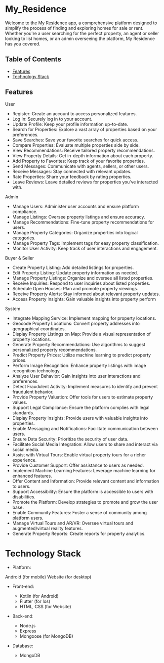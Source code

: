 # My_Residence
Welcome to the My Residence app, a comprehensive platform designed to simplify the process of finding and exploring homes for sale or rent. Whether you're a user searching for the perfect property, an agent or seller looking to list homes, or an admin overseeing the platform, My Residence has you covered.

## Table of Contents

- [Features](#features)
- [Technology Stack](#api-documentation)

## Features
User 
- Register: 
   Create an account to access personalized features.
- Log In:
  Securely log in to your account.
- Update Profile: 
   Keep your profile information up-to-date.
- Search for Properties:
   Explore a vast array of properties based on your preferences.
- Save Searches:
   Save your favorite searches for quick access.
- Compare Properties: 
  Evaluate multiple properties side by side.
- View Recommendations: 
   Receive tailored property recommendations.
- View Property Details: 
   Get in-depth information about each property.
- Add Property to Favorites:
   Keep track of your favorite properties.
- Send Messages: 
   Communicate with agents, sellers, or other users.
- Receive Messages: 
   Stay connected with relevant updates.
- Rate Properties: 
  Share your feedback by rating properties.
- Leave Reviews: 
   Leave detailed reviews for properties you've interacted with.

Admin
- Manage Users: 
    Administer user accounts and ensure platform compliance.
- Manage Listings: 
    Oversee property listings and ensure accuracy.
- Manage Recommendations:
     Fine-tune property recommendations for users.
- Manage Property Categories:
     Organize properties into logical categories.
- Manage Property Tags:
     Implement tags for easy property classification.
- Monitor User Activity: 
    Keep track of user interactions and engagement.

Buyer & Seller
- Create Property Listing: 
    Add detailed listings for properties.
- Edit Property Listing:
     Update property information as needed.
- Manage Property Listings:
     Organize and oversee all listed properties.
- Receive Inquiries:
     Respond to user inquiries about listed properties.
- Schedule Open Houses:
     Plan and promote property viewings.
- Receive Property Alerts: 
    Stay informed about relevant property updates.
- Access Property Insights:
     Gain valuable insights into property perform

System
- Integrate Mapping Service:
        Implement mapping for property locations.
- Geocode Property Locations:
        Convert property addresses into geographical coordinates.
- Display Property Listings on Map:
        Provide a visual representation of property locations.
- Generate Property Recommendations:
        Use algorithms to suggest personalized property recommendations.
- Predict Property Prices:
        Utilize machine learning to predict property prices.
- Perform Image Recognition:
        Enhance property listings with image recognition technology.
- Analyze User Behavior: Gain insights into user interactions and preferences.
- Detect Fraudulent Activity:
        Implement measures to identify and prevent fraudulent behavior.
- Provide Property Valuation:
        Offer tools for users to estimate property values.
- Support Legal Compliance:
        Ensure the platform complies with legal standards.
- Display Property Insights:
        Provide users with valuable insights into properties.
- Enable Messaging and Notifications:
        Facilitate communication between users.
- Ensure Data Security:
        Prioritize the security of user data.
- Facilitate Social Media Integration: 
       Allow users to share and interact via social media.
- Assist with Virtual Tours:
        Enable virtual property tours for a richer experience.
- Provide Customer Support:
        Offer assistance to users as needed.
- Implement Machine Learning Features: 
       Leverage machine learning for enhanced features.
- Offer Content and Information: 
       Provide relevant content and information to users.
- Support Accessibility:
        Ensure the platform is accessible to users with disabilities.
- Promote the Platform:
        Develop strategies to promote and grow the user base.
- Enable Community Features:
        Foster a sense of community among platform users.
- Manage Virtual Tours and AR/VR: 
       Oversee virtual tours and augmented/virtual reality features.
- Generate Property Reports:
        Create reports for property analytics.

# Technology Stack
- Platform:

Android (for mobile)
Website (for desktop)

- Front-end:
    - Kotlin (for Android)
    - Flutter (for Ios)
    - HTML, CSS (for Website)

- Back-end:
    - Node.js
    - Express
    - Mongoose (for MongoDB)

- Database:
    - MongoDB